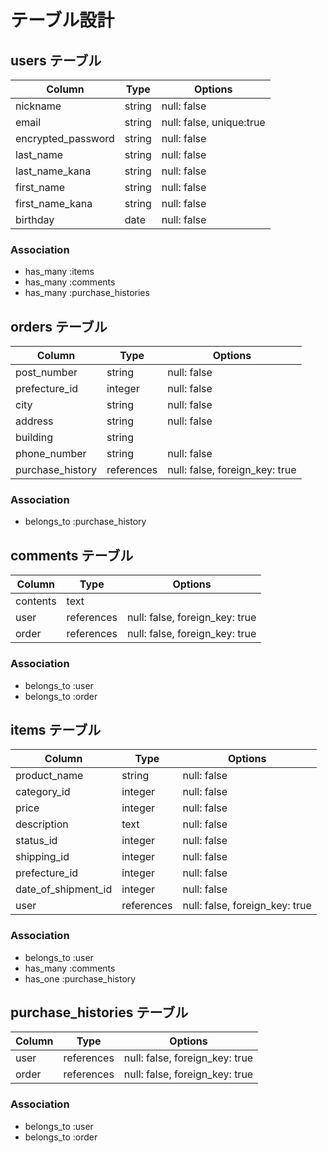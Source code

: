 # テーブル設計

## users テーブル

| Column               | Type   | Options                  |
| -------------------- | ------ |------------------------- |
| nickname             | string | null: false              |
| email                | string | null: false, unique:true |
| encrypted_password   | string | null: false              |
| last_name            | string | null: false              |
| last_name_kana       | string | null: false              |
| first_name           | string | null: false              |
| first_name_kana      | string | null: false              |
| birthday             | date   | null: false              |

### Association

- has_many :items
- has_many :comments
- has_many :purchase_histories

## orders テーブル

| Column           | Type       | Options                       |
| ---------------- | ---------- | ----------------------------- |
| post_number      | string     | null: false                   |
| prefecture_id    | integer    | null: false                   |
| city             | string     | null: false                   |
| address          | string     | null: false                   |
| building         | string     |                               |
| phone_number     | string     | null: false                   |
| purchase_history | references | null: false, foreign_key: true|


### Association

- belongs_to :purchase_history


## comments テーブル

| Column          | Type       | Options                        |
| --------------- | ---------- | ------------------------------ |
| contents        | text       |                                |
| user            | references | null: false, foreign_key: true |
| order           | references | null: false, foreign_key: true |


### Association

- belongs_to :user
- belongs_to :order


## items テーブル

| Column              | Type       | Options                        |
| ------------------- | ---------- | ------------------------------ |
| product_name        | string     | null: false                    |
| category_id         | integer    | null: false                    |
| price               | integer    | null: false                    |
| description         | text       | null: false                    |
| status_id           | integer    | null: false                    |
| shipping_id         | integer    | null: false                    |
| prefecture_id       | integer    | null: false                    |
| date_of_shipment_id | integer    | null: false                    |
| user                | references | null: false, foreign_key: true |


### Association

- belongs_to       :user
- has_many         :comments
- has_one          :purchase_history



## purchase_histories テーブル

| Column          | Type       | Options                        |
| --------------- | ---------- | ------------------------------ |
| user            | references | null: false, foreign_key: true |
| order           | references | null: false, foreign_key: true |


### Association
      
- belongs_to      :user
- belongs_to      :order
